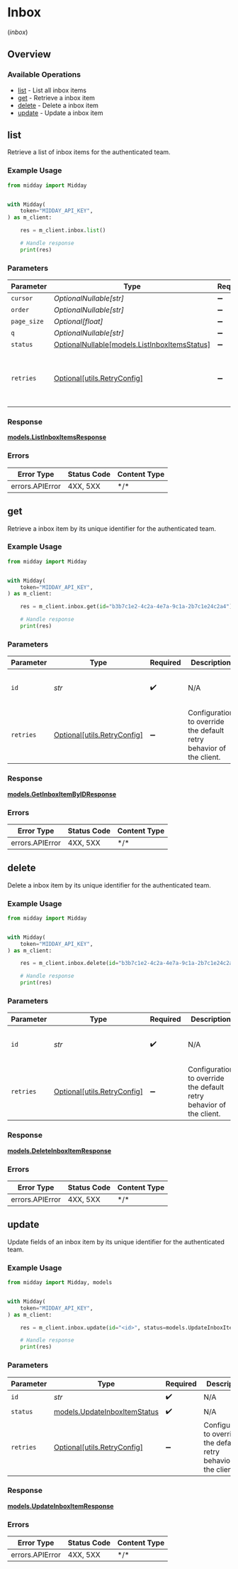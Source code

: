 # Inbox
(*inbox*)

## Overview

### Available Operations

* [list](#list) - List all inbox items
* [get](#get) - Retrieve a inbox item
* [delete](#delete) - Delete a inbox item
* [update](#update) - Update a inbox item

## list

Retrieve a list of inbox items for the authenticated team.

### Example Usage

```python
from midday import Midday


with Midday(
    token="MIDDAY_API_KEY",
) as m_client:

    res = m_client.inbox.list()

    # Handle response
    print(res)

```

### Parameters

| Parameter                                                                             | Type                                                                                  | Required                                                                              | Description                                                                           |
| ------------------------------------------------------------------------------------- | ------------------------------------------------------------------------------------- | ------------------------------------------------------------------------------------- | ------------------------------------------------------------------------------------- |
| `cursor`                                                                              | *OptionalNullable[str]*                                                               | :heavy_minus_sign:                                                                    | N/A                                                                                   |
| `order`                                                                               | *OptionalNullable[str]*                                                               | :heavy_minus_sign:                                                                    | N/A                                                                                   |
| `page_size`                                                                           | *Optional[float]*                                                                     | :heavy_minus_sign:                                                                    | N/A                                                                                   |
| `q`                                                                                   | *OptionalNullable[str]*                                                               | :heavy_minus_sign:                                                                    | N/A                                                                                   |
| `status`                                                                              | [OptionalNullable[models.ListInboxItemsStatus]](../../models/listinboxitemsstatus.md) | :heavy_minus_sign:                                                                    | N/A                                                                                   |
| `retries`                                                                             | [Optional[utils.RetryConfig]](../../models/utils/retryconfig.md)                      | :heavy_minus_sign:                                                                    | Configuration to override the default retry behavior of the client.                   |

### Response

**[models.ListInboxItemsResponse](../../models/listinboxitemsresponse.md)**

### Errors

| Error Type      | Status Code     | Content Type    |
| --------------- | --------------- | --------------- |
| errors.APIError | 4XX, 5XX        | \*/\*           |

## get

Retrieve a inbox item by its unique identifier for the authenticated team.

### Example Usage

```python
from midday import Midday


with Midday(
    token="MIDDAY_API_KEY",
) as m_client:

    res = m_client.inbox.get(id="b3b7c1e2-4c2a-4e7a-9c1a-2b7c1e24c2a4")

    # Handle response
    print(res)

```

### Parameters

| Parameter                                                           | Type                                                                | Required                                                            | Description                                                         | Example                                                             |
| ------------------------------------------------------------------- | ------------------------------------------------------------------- | ------------------------------------------------------------------- | ------------------------------------------------------------------- | ------------------------------------------------------------------- |
| `id`                                                                | *str*                                                               | :heavy_check_mark:                                                  | N/A                                                                 | b3b7c1e2-4c2a-4e7a-9c1a-2b7c1e24c2a4                                |
| `retries`                                                           | [Optional[utils.RetryConfig]](../../models/utils/retryconfig.md)    | :heavy_minus_sign:                                                  | Configuration to override the default retry behavior of the client. |                                                                     |

### Response

**[models.GetInboxItemByIDResponse](../../models/getinboxitembyidresponse.md)**

### Errors

| Error Type      | Status Code     | Content Type    |
| --------------- | --------------- | --------------- |
| errors.APIError | 4XX, 5XX        | \*/\*           |

## delete

Delete a inbox item by its unique identifier for the authenticated team.

### Example Usage

```python
from midday import Midday


with Midday(
    token="MIDDAY_API_KEY",
) as m_client:

    res = m_client.inbox.delete(id="b3b7c1e2-4c2a-4e7a-9c1a-2b7c1e24c2a4")

    # Handle response
    print(res)

```

### Parameters

| Parameter                                                           | Type                                                                | Required                                                            | Description                                                         | Example                                                             |
| ------------------------------------------------------------------- | ------------------------------------------------------------------- | ------------------------------------------------------------------- | ------------------------------------------------------------------- | ------------------------------------------------------------------- |
| `id`                                                                | *str*                                                               | :heavy_check_mark:                                                  | N/A                                                                 | b3b7c1e2-4c2a-4e7a-9c1a-2b7c1e24c2a4                                |
| `retries`                                                           | [Optional[utils.RetryConfig]](../../models/utils/retryconfig.md)    | :heavy_minus_sign:                                                  | Configuration to override the default retry behavior of the client. |                                                                     |

### Response

**[models.DeleteInboxItemResponse](../../models/deleteinboxitemresponse.md)**

### Errors

| Error Type      | Status Code     | Content Type    |
| --------------- | --------------- | --------------- |
| errors.APIError | 4XX, 5XX        | \*/\*           |

## update

Update fields of an inbox item by its unique identifier for the authenticated team.

### Example Usage

```python
from midday import Midday, models


with Midday(
    token="MIDDAY_API_KEY",
) as m_client:

    res = m_client.inbox.update(id="<id>", status=models.UpdateInboxItemStatus.ARCHIVED)

    # Handle response
    print(res)

```

### Parameters

| Parameter                                                             | Type                                                                  | Required                                                              | Description                                                           |
| --------------------------------------------------------------------- | --------------------------------------------------------------------- | --------------------------------------------------------------------- | --------------------------------------------------------------------- |
| `id`                                                                  | *str*                                                                 | :heavy_check_mark:                                                    | N/A                                                                   |
| `status`                                                              | [models.UpdateInboxItemStatus](../../models/updateinboxitemstatus.md) | :heavy_check_mark:                                                    | N/A                                                                   |
| `retries`                                                             | [Optional[utils.RetryConfig]](../../models/utils/retryconfig.md)      | :heavy_minus_sign:                                                    | Configuration to override the default retry behavior of the client.   |

### Response

**[models.UpdateInboxItemResponse](../../models/updateinboxitemresponse.md)**

### Errors

| Error Type      | Status Code     | Content Type    |
| --------------- | --------------- | --------------- |
| errors.APIError | 4XX, 5XX        | \*/\*           |